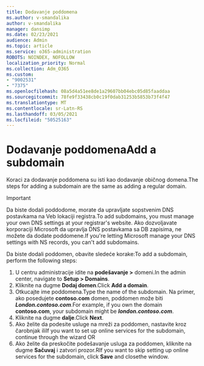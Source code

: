 ```yaml
---
title: Dodavanje poddomena
ms.author: v-smandalika
author: v-smandalika
manager: dansimp
ms.date: 02/23/2021
audience: Admin
ms.topic: article
ms.service: o365-administration
ROBOTS: NOINDEX, NOFOLLOW
localization_priority: Normal
ms.collection: Adm_O365
ms.custom:
- "9002531"
- "7375"
ms.openlocfilehash: 08a5d4a51ee8de1a29607bb04ebc05d85faaddaa
ms.sourcegitcommit: 78fe9f33438cb0c19f0dab31253b5853b73f4f47
ms.translationtype: MT
ms.contentlocale: sr-Latn-RS
ms.lasthandoff: 03/05/2021
ms.locfileid: "50525163"
---
```

# <a name="add-a-subdomain"></a><span data-ttu-id="4067c-102">Dodavanje poddomena</span><span class="sxs-lookup"><span data-stu-id="4067c-102">Add a subdomain</span></span>

<span data-ttu-id="4067c-103">Koraci za dodavanje poddomena su isti kao dodavanje običnog domena.</span><span class="sxs-lookup"><span data-stu-id="4067c-103">The steps for adding a subdomain are the same as adding a regular domain.</span></span> 

> [!IMPORTANT]
> <span data-ttu-id="4067c-104">Da biste dodali poddodome, morate da upravljate sopstvenim DNS postavkama na Veb lokaciji registra.</span><span class="sxs-lookup"><span data-stu-id="4067c-104">To add subdomains, you must manage your own DNS settings at your registrar's website.</span></span> <span data-ttu-id="4067c-105">Ako dozvoljavate korporaciji Microsoft da upravlja DNS postavkama sa DB zapisima, ne možete da dodate poddomene.</span><span class="sxs-lookup"><span data-stu-id="4067c-105">If you're letting Microsoft manage your DNS settings with NS records, you can't add subdomains.</span></span> 

<span data-ttu-id="4067c-106">Da biste dodali poddomen, obavite sledeće korake:</span><span class="sxs-lookup"><span data-stu-id="4067c-106">To add a subdomain, perform the following steps:</span></span>

1. <span data-ttu-id="4067c-107">U centru administracije idite na **podešavanje >** domeni.</span><span class="sxs-lookup"><span data-stu-id="4067c-107">In the admin center, navigate to **Setup > Domains**.</span></span>
2. <span data-ttu-id="4067c-108">Kliknite na dugme **Dodaj domen**.</span><span class="sxs-lookup"><span data-stu-id="4067c-108">Click **Add a domain**.</span></span>
3. <span data-ttu-id="4067c-109">Otkucajte ime poddomena.</span><span class="sxs-lookup"><span data-stu-id="4067c-109">Type the name of the subdomain.</span></span> <span data-ttu-id="4067c-110">Na primer, ako posedujete **contoso.com** domen, poddomen može biti **_London.contoso.com_**.</span><span class="sxs-lookup"><span data-stu-id="4067c-110">For example, if you own the domain **contoso.com**, your subdomain might be **_london.contoso.com_**.</span></span>
4. <span data-ttu-id="4067c-111">Kliknite na dugme **dalje**.</span><span class="sxs-lookup"><span data-stu-id="4067c-111">Click **Next**.</span></span>
5. <span data-ttu-id="4067c-112">Ako želite da podesite usluge na mreži za poddomen, nastavite kroz čarobnjak ili</span><span class="sxs-lookup"><span data-stu-id="4067c-112">If you want to set up online services for the subdomain, continue through the wizard OR</span></span>
6. <span data-ttu-id="4067c-113">Ako želite da preskočite podešavanje usluga za poddomen, kliknite na dugme **Sačuvaj** i zatvori prozor.</span><span class="sxs-lookup"><span data-stu-id="4067c-113">RIf you want to skip setting up online services for the subdomain, click **Save** and closethe window.</span></span>

